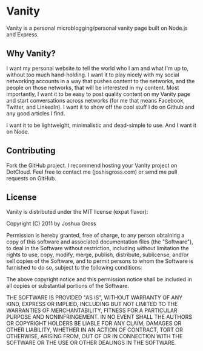 Vanity
======
Vanity is a personal microblogging/personal vanity page built on Node.js and Express.

Why Vanity?
-----------
I want my personal website to tell the world who I am and what I'm up to, without too much hand-holding. I want it to play nicely with my social networking accounts in a way that pushes content to the networks, and the people on those networks, that will be interested in my content. Most importantly, I want it to be easy to post quality content on my Vanity page and start conversations across networks (for me that means Facebook, Twitter, and LinkedIn). I want it to show off the cool stuff I do on Github and any good articles I find.

I want it to be lightweight, minimalistic and dead-simple to use. And I want it on Node.

Contributing
------------
Fork the GitHub project. I recommend hosting your Vanity project on DotCloud. Feel free to contact me (joshisgross.com) or send me pull requests on GitHub.

License
-------
Vanity is distributed under the MIT license (expat flavor):

Copyright (C) 2011 by Joshua Gross

Permission is hereby granted, free of charge, to any person obtaining a copy
of this software and associated documentation files (the "Software"), to deal
in the Software without restriction, including without limitation the rights
to use, copy, modify, merge, publish, distribute, sublicense, and/or sell
copies of the Software, and to permit persons to whom the Software is
furnished to do so, subject to the following conditions:

The above copyright notice and this permission notice shall be included in
all copies or substantial portions of the Software.

THE SOFTWARE IS PROVIDED "AS IS", WITHOUT WARRANTY OF ANY KIND, EXPRESS OR
IMPLIED, INCLUDING BUT NOT LIMITED TO THE WARRANTIES OF MERCHANTABILITY,
FITNESS FOR A PARTICULAR PURPOSE AND NONINFRINGEMENT. IN NO EVENT SHALL THE
AUTHORS OR COPYRIGHT HOLDERS BE LIABLE FOR ANY CLAIM, DAMAGES OR OTHER
LIABILITY, WHETHER IN AN ACTION OF CONTRACT, TORT OR OTHERWISE, ARISING FROM,
OUT OF OR IN CONNECTION WITH THE SOFTWARE OR THE USE OR OTHER DEALINGS IN
THE SOFTWARE.
